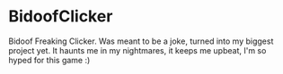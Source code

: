 # BidoofClicker
Bidoof Freaking Clicker. Was meant to be a joke, turned into my biggest project yet. It haunts me in my nightmares, it keeps me upbeat, I'm so hyped for this game :)
